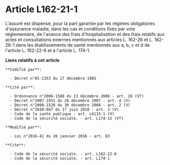 # Article L162-21-1

L'assuré est dispensé, pour la part garantie par les régimes obligatoires d'assurance maladie, dans les cas et conditions
fixés par voie réglementaire, de l'avance des frais d'hospitalisation et des frais relatifs aux actes et consultations
externes mentionnés aux articles L. 162-26 et L. 162-26-1 dans les établissements de santé mentionnés aux a, b, c et d de
l'article L. 162-22-6 et à l'article L. 174-1.

**Liens relatifs à cet article**

	**Codifié par**:

	  - Décret n°85-1353 du 17 décembre 1985

	**Cité par**:

	  - Ordonnance n°2006-1588 du 13 décembre 2006 - art. 28 (VT)
	  - Décret n°2007-1931 du 26 décembre 2007 - art. 4 (V)
	  - Décret n°2008-1528 du 30 décembre 2008 - art. 2 (V)
	  - Décret n°2010-667 du 17 juin 2010 - art. 3 (V)
	  - Code de la santé publique - art. L6133-1 (V)
	  - Code de la sécurité sociale. - art. L174-15 (VT)

	**Modifié par**:

	  - Loi n°2016-41 du 26 janvier 2016 - art. 83

	**Cite**:

	  - Code de la sécurité sociale. - art. L162-22-6
	  - Code de la sécurité sociale. - art. L174-1
